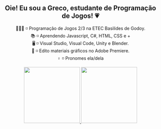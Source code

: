 <div align="center">
  
## Oie! Eu sou a Greco, estudante de Programação de Jogos! 💗 <br>
👩🏻‍💻 ◽ Programação de Jogos 2/3 na ETEC Basilides de Godoy. <br>
📚 ◽ Aprendendo Javascript, C#, HTML, CSS e + <br>
🖥️ ◽ Visual Studio, Visual Code, Unity e Blender. <br>
🎥 ◽ Edito materiais gráficos no Adobe Premiere. <br>
♀️ ◽ Pronomes ela/dela
</div>
<div align="center">
  <a href="https://github.com/rafaballerini">
  <img height="180em" src="https://github-readme-stats.vercel.app/api?username=grecosz&show_icons=true&theme=onedark&include_all_commits=true&count_private=true"/>
  <img height="180em" src="https://github-readme-stats.vercel.app/api/top-langs/?username=grecosz&layout=compact&langs_count=7&theme=onedark"/>
</div>
